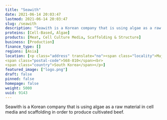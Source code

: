 ```yaml
---
title: "Seawith"
date: 2021-06-14 20:03:47
lastmod: 2021-06-14 20:03:47
slug: /seawith
description: "Seawith is a Korean company that is using algae as a raw material in cell media and scaffolding in order to produce cultivated beef."
proteins: [Cell-Based, Algae]
products: [Meat, Cell Culture Media, Scaffolding & Structure]
business: [Production]
finance_type: []
regions: [Asia]
location: [<p class="address" translate="no"><span class="locality">Muju</span><br>
<span class="postal-code">568-810</span><br>
<span class="country">South Korea</span></p>]
featured_image: ["logo.png"]
draft: false
pinned: false
homepage: false
weight: 5000
uuid: 9143
---
```

<p>Seawith is a Korean company that is using algae as a raw material in cell media and scaffolding in order to produce cultivated beef.</p>
